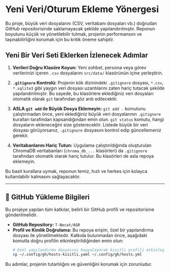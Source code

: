 # Yeni Veri/Oturum Ekleme Yönergesi

Bu proje, büyük veri dosyalarını (CSV, veritabanı dosyaları vb.) doğrudan GitHub repositorisinde saklamayacak şekilde yapılandırılmıştır. Reponun boyutunu küçük ve yönetilebilir tutmak, projenin performansını ve taşınabilirliğini korumak için bu kritik öneme sahiptir.

## Yeni Bir Veri Seti Eklerken İzlenecek Adımlar

1.  **Verileri Doğru Klasöre Koyun:**
    Yeni sohbet, persona veya görev verilerinizi içeren `.csv` dosyalarını `src/data/` klasörünün içine yerleştirin.

2.  **`.gitignore` Kontrolü:**
    Projenin kök dizinindeki `.gitignore` dosyası, `*.csv`, `*.sqlite3` gibi yaygın veri dosyası uzantılarını zaten hariç tutacak şekilde yapılandırılmıştır. Bu sayede, bu klasörlere eklediğiniz veri dosyaları otomatik olarak `git` tarafından göz ardı edilecektir.

3.  **ASLA `git add` ile Büyük Dosya Eklemeyin:**
    `git add .` komutunu çalıştırmadan önce, yeni eklediğiniz büyük veri dosyalarının `.gitignore` kuralları tarafından kapsandığından emin olun. `git status` komutu, hangi dosyaların ekleneceğini size gösterecektir. Listede büyük bir veri dosyası görüyorsanız, `.gitignore` dosyasını kontrol edip güncellemeniz gerekir.

4.  **Veritabanlarını Hariç Tutun:**
    Uygulama çalıştırıldığında oluşturulan ChromaDB veritabanları (`chroma_db_...` klasörleri) da `.gitignore` tarafından otomatik olarak hariç tutulur. Bu klasörleri de asla repoya eklemeyin.

Bu basit kurallara uymak, reponun temiz, hızlı ve herkes için kolayca kullanılabilir kalmasını sağlayacaktır.

---

## 🚀 GitHub Yükleme Bilgileri

Bu projeye yapılan tüm katkılar, belirli bir GitHub profili ve repositorisine gönderilmelidir.

- **GitHub Repository:** `T-Necat/AGR`
- **Profil ve Kimlik Doğrulama:** Bu repoya erişim, özel bir yapılandırma dosyası ile yönetilmektedir. Katkıda bulunmadan önce, aşağıdaki komutla doğru profilin etkinleştirildiğinden emin olun:
  ```bash
  # Özel yapılandırma dosyasını kopyalayarak kısıtlı profili etkinleştirir.
  cp ~/.config/gh/hosts-kisitli.yaml ~/.config/gh/hosts.yml
  ```

Bu adımlar, projenin tutarlılığını ve güvenliğini korumak için zorunludur. 
